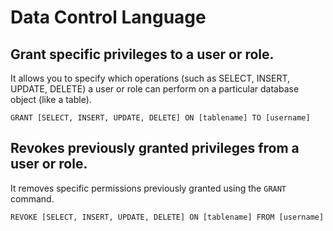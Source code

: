 # Data Control Language

## Grant specific privileges to a user or role. 
It allows you to specify which operations (such as SELECT, INSERT, UPDATE, DELETE) a user or role can perform on a particular database object (like a table).
```
GRANT [SELECT, INSERT, UPDATE, DELETE] ON [tablename] TO [username]
```

## Revokes previously granted privileges from a user or role.
It removes specific permissions previously granted using the `GRANT` command.
```
REVOKE [SELECT, INSERT, UPDATE, DELETE] ON [tablename] FROM [username]
```
